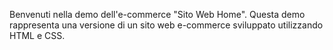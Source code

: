 
Benvenuti nella demo dell'e-commerce "Sito Web Home". Questa demo rappresenta una versione di un sito web e-commerce sviluppato utilizzando HTML e CSS.
